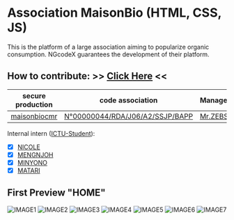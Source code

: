 # Association MaisonBio (HTML, CSS, JS)
This is the platform of a large association aiming to popularize organic consumption. NGcodeX guarantees the development of their platform.

## How to contribute: >> [Click Here](#) <<

| secure production | code association | Manager | President SUG |
|-|-|-|-|
| [maisonbiocmr](https://maisonbiocmr.com) | [N°00000044/RDA/J06/A2/SSJP/BAPP](https://maisonbiocmr.com) | [Mr.ZEBS](https://github.com/codeurzebs) | [Mr.Johnson](#)

Internal intern ([ICTU-Student](https://github.com/ictustudentunion)):
- [X] [NICOLE](#)
- [X] [MENGNJOH](#)
- [X] [MINYONO](#)
- [X] [MATARI](#)
 
## First Preview "HOME"
![IMAGE1](https://github.com/NGcodeX/maisonbio-association/blob/master-production/images/1.PNG?raw=true)
![IMAGE2](https://github.com/NGcodeX/maisonbio-association/blob/master-production/images/2.PNG?raw=true)
![IMAGE3](https://github.com/NGcodeX/maisonbio-association/blob/master-production/images/3.PNG?raw=true)
![IMAGE4](https://github.com/NGcodeX/maisonbio-association/blob/master-production/images/4.PNG?raw=true)
![IMAGE5](https://github.com/NGcodeX/maisonbio-association/blob/master-production/images/5.PNG?raw=true)
![IMAGE6](https://github.com/NGcodeX/maisonbio-association/blob/master-production/images/6.PNG?raw=true)
![IMAGE7](https://github.com/NGcodeX/maisonbio-association/blob/master-production/images/7.PNG?raw=true)
